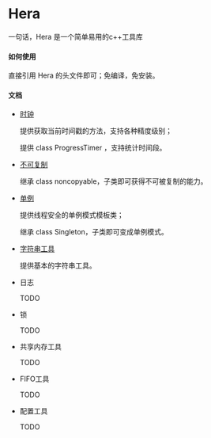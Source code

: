 # Hera

一句话，Hera 是一个简单易用的c++工具库

#### 如何使用

直接引用 Hera 的头文件即可；免编译，免安装。

#### 文档

- [时钟](include/clock.hpp)

    提供获取当前时间戳的方法，支持各种精度级别；

    提供 class ProgressTimer ，支持统计时间段。
    
- [不可复制](include/noncopyable.hpp)

    继承 class noncopyable，子类即可获得不可被复制的能力。

- [单例](include/singleton.hpp)

    提供线程安全的单例模式模板类；

    继承 class Singleton，子类即可变成单例模式。

- [字符串工具](include/string_util.hpp)

    提供基本的字符串工具。

- 日志

    TODO
    
- 锁

    TODO

- 共享内存工具

    TODO

- FIFO工具

    TODO

- 配置工具

    TODO    
